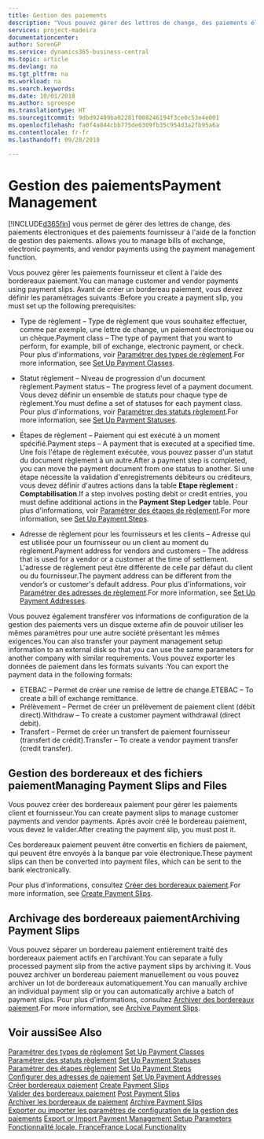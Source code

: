```yaml
---
title: Gestion des paiements
description: "Vous pouvez gérer des lettres de change, des paiements électroniques et des paiements fournisseur à l'aide de la fonction de gestion des paiements."
services: project-madeira
documentationcenter: 
author: SorenGP
ms.service: dynamics365-business-central
ms.topic: article
ms.devlang: na
ms.tgt_pltfrm: na
ms.workload: na
ms.search.keywords: 
ms.date: 10/01/2018
ms.author: sgroespe
ms.translationtype: HT
ms.sourcegitcommit: 9dbd92409ba02281f008246194f3ce0c53e4e001
ms.openlocfilehash: fa0f4a844cbb775de6309fb35c954d3a2fb95a6a
ms.contentlocale: fr-fr
ms.lasthandoff: 09/28/2018

---
```

# <a name="payment-management"></a><span data-ttu-id="200d2-103">Gestion des paiements</span><span class="sxs-lookup"><span data-stu-id="200d2-103">Payment Management</span></span>
[!INCLUDE[d365fin](../../includes/d365fin_md.md)] <span data-ttu-id="200d2-104">vous permet de gérer des lettres de change, des paiements électroniques et des paiements fournisseur à l'aide de la fonction de gestion des paiements.</span><span class="sxs-lookup"><span data-stu-id="200d2-104"> allows you to manage bills of exchange, electronic payments, and vendor payments using the payment management function.</span></span>  

<span data-ttu-id="200d2-105">Vous pouvez gérer les paiements fournisseur et client à l'aide des bordereaux paiement.</span><span class="sxs-lookup"><span data-stu-id="200d2-105">You can manage customer and vendor payments using payment slips.</span></span> <span data-ttu-id="200d2-106">Avant de créer un bordereau paiement, vous devez définir les paramétrages suivants :</span><span class="sxs-lookup"><span data-stu-id="200d2-106">Before you create a payment slip, you must set up the following prerequisites:</span></span>  

- <span data-ttu-id="200d2-107">Type de règlement – Type de règlement que vous souhaitez effectuer, comme par exemple, une lettre de change, un paiement électronique ou un chèque.</span><span class="sxs-lookup"><span data-stu-id="200d2-107">Payment class – The type of payment that you want to perform, for example, bill of exchange, electronic payment, or check.</span></span> <span data-ttu-id="200d2-108">Pour plus d'informations, voir [Paramétrer des types de règlement](how-to-set-up-payment-classes.md).</span><span class="sxs-lookup"><span data-stu-id="200d2-108">For more information, see [Set Up Payment Classes](how-to-set-up-payment-classes.md).</span></span>  

- <span data-ttu-id="200d2-109">Statut règlement – Niveau de progression d'un document règlement.</span><span class="sxs-lookup"><span data-stu-id="200d2-109">Payment status – The progress level of a payment document.</span></span> <span data-ttu-id="200d2-110">Vous devez définir un ensemble de statuts pour chaque type de règlement.</span><span class="sxs-lookup"><span data-stu-id="200d2-110">You must define a set of statuses for each payment class.</span></span> <span data-ttu-id="200d2-111">Pour plus d'informations, voir [Paramétrer des statuts règlement](how-to-set-up-payment-statuses.md).</span><span class="sxs-lookup"><span data-stu-id="200d2-111">For more information, see [Set Up Payment Statuses](how-to-set-up-payment-statuses.md).</span></span>  

- <span data-ttu-id="200d2-112">Étapes de règlement – Paiement qui est exécuté à un moment spécifié.</span><span class="sxs-lookup"><span data-stu-id="200d2-112">Payment steps – A payment that is executed at a specified time.</span></span> <span data-ttu-id="200d2-113">Une fois l'étape de règlement exécutée, vous pouvez passer d'un statut du document règlement à un autre.</span><span class="sxs-lookup"><span data-stu-id="200d2-113">After a payment step is completed, you can move the payment document from one status to another.</span></span> <span data-ttu-id="200d2-114">Si une étape nécessite la validation d'enregistrements débiteurs ou créditeurs, vous devez définir d'autres actions dans la table **Etape règlement : Comptabilisation**.</span><span class="sxs-lookup"><span data-stu-id="200d2-114">If a step involves posting debit or credit entries, you must define additional actions in the **Payment Step Ledger** table.</span></span> <span data-ttu-id="200d2-115">Pour plus d'informations, voir [Paramétrer des étapes de règlement](how-to-set-up-payment-steps.md).</span><span class="sxs-lookup"><span data-stu-id="200d2-115">For more information, see [Set Up Payment Steps](how-to-set-up-payment-steps.md).</span></span>  

- <span data-ttu-id="200d2-116">Adresse de règlement pour les fournisseurs et les clients – Adresse qui est utilisée pour un fournisseur ou un client au moment du règlement.</span><span class="sxs-lookup"><span data-stu-id="200d2-116">Payment address for vendors and customers – The address that is used for a vendor or a customer at the time of settlement.</span></span> <span data-ttu-id="200d2-117">L'adresse de règlement peut être différente de celle par défaut du client ou du fournisseur.</span><span class="sxs-lookup"><span data-stu-id="200d2-117">The payment address can be different from the vendor’s or customer's default address.</span></span> <span data-ttu-id="200d2-118">Pour plus d'informations, voir [Paramétrer des adresses de règlement](how-to-set-up-payment-addresses.md).</span><span class="sxs-lookup"><span data-stu-id="200d2-118">For more information, see [Set Up Payment Addresses](how-to-set-up-payment-addresses.md).</span></span>  

<span data-ttu-id="200d2-119">Vous pouvez également transférer vos informations de configuration de la gestion des paiements vers un disque externe afin de pouvoir utiliser les mêmes paramètres pour une autre société présentant les mêmes exigences.</span><span class="sxs-lookup"><span data-stu-id="200d2-119">You can also transfer your payment management setup information to an external disk so that you can use the same parameters for another company with similar requirements.</span></span> <span data-ttu-id="200d2-120">Vous pouvez exporter les données de paiement dans les formats suivants :</span><span class="sxs-lookup"><span data-stu-id="200d2-120">You can export the payment data in the following formats:</span></span>  

- <span data-ttu-id="200d2-121">ETEBAC – Permet de créer une remise de lettre de change.</span><span class="sxs-lookup"><span data-stu-id="200d2-121">ETEBAC – To create a bill of exchange remittance.</span></span>  
- <span data-ttu-id="200d2-122">Prélèvement – Permet de créer un prélèvement de paiement client (débit direct).</span><span class="sxs-lookup"><span data-stu-id="200d2-122">Withdraw – To create a customer payment withdrawal (direct debit).</span></span>  
- <span data-ttu-id="200d2-123">Transfert – Permet de créer un transfert de paiement fournisseur (transfert de crédit).</span><span class="sxs-lookup"><span data-stu-id="200d2-123">Transfer – To create a vendor payment transfer (credit transfer).</span></span>  

## <a name="managing-payment-slips-and-files"></a><span data-ttu-id="200d2-124">Gestion des bordereaux et des fichiers paiement</span><span class="sxs-lookup"><span data-stu-id="200d2-124">Managing Payment Slips and Files</span></span>  
<span data-ttu-id="200d2-125">Vous pouvez créer des bordereaux paiement pour gérer les paiements client et fournisseur.</span><span class="sxs-lookup"><span data-stu-id="200d2-125">You can create payment slips to manage customer payments and vendor payments.</span></span> <span data-ttu-id="200d2-126">Après avoir créé le bordereau paiement, vous devez le valider.</span><span class="sxs-lookup"><span data-stu-id="200d2-126">After creating the payment slip, you must post it.</span></span>  

<span data-ttu-id="200d2-127">Ces bordereaux paiement peuvent être convertis en fichiers de paiement, qui peuvent être envoyés à la banque par voie électronique.</span><span class="sxs-lookup"><span data-stu-id="200d2-127">These payment slips can then be converted into payment files, which can be sent to the bank electronically.</span></span>  

<span data-ttu-id="200d2-128">Pour plus d'informations, consultez [Créer des bordereaux paiement](how-to-create-payment-slips.md).</span><span class="sxs-lookup"><span data-stu-id="200d2-128">For more information, see [Create Payment Slips](how-to-create-payment-slips.md).</span></span>  

## <a name="archiving-payment-slips"></a><span data-ttu-id="200d2-129">Archivage des bordereaux paiement</span><span class="sxs-lookup"><span data-stu-id="200d2-129">Archiving Payment Slips</span></span>  
<span data-ttu-id="200d2-130">Vous pouvez séparer un bordereau paiement entièrement traité des bordereaux paiement actifs en l'archivant.</span><span class="sxs-lookup"><span data-stu-id="200d2-130">You can separate a fully processed payment slip from the active payment slips by archiving it.</span></span> <span data-ttu-id="200d2-131">Vous pouvez archiver un bordereau paiement manuellement ou vous pouvez archiver un lot de bordereaux automatiquement.</span><span class="sxs-lookup"><span data-stu-id="200d2-131">You can manually archive an individual payment slip or you can automatically archive a batch of payment slips.</span></span> <span data-ttu-id="200d2-132">Pour plus d'informations, consultez [Archiver des bordereaux paiement](how-to-archive-payment-slips.md).</span><span class="sxs-lookup"><span data-stu-id="200d2-132">For more information, see [Archive Payment Slips](how-to-archive-payment-slips.md).</span></span>  

## <a name="see-also"></a><span data-ttu-id="200d2-133">Voir aussi</span><span class="sxs-lookup"><span data-stu-id="200d2-133">See Also</span></span>  
 <span data-ttu-id="200d2-134">[Paramétrer des types de règlement](how-to-set-up-payment-classes.md) </span><span class="sxs-lookup"><span data-stu-id="200d2-134">[Set Up Payment Classes](how-to-set-up-payment-classes.md) </span></span>  
 <span data-ttu-id="200d2-135">[Paramétrer des statuts règlement](how-to-set-up-payment-statuses.md) </span><span class="sxs-lookup"><span data-stu-id="200d2-135">[Set Up Payment Statuses](how-to-set-up-payment-statuses.md) </span></span>  
 <span data-ttu-id="200d2-136">[Paramétrer des étapes règlement](how-to-set-up-payment-steps.md) </span><span class="sxs-lookup"><span data-stu-id="200d2-136">[Set Up Payment Steps](how-to-set-up-payment-steps.md) </span></span>  
 <span data-ttu-id="200d2-137">[Configurer des adresses de paiement](how-to-set-up-payment-addresses.md) </span><span class="sxs-lookup"><span data-stu-id="200d2-137">[Set Up Payment Addresses](how-to-set-up-payment-addresses.md) </span></span>  
 <span data-ttu-id="200d2-138">[Créer bordereaux paiement](how-to-create-payment-slips.md) </span><span class="sxs-lookup"><span data-stu-id="200d2-138">[Create Payment Slips](how-to-create-payment-slips.md) </span></span>  
 <span data-ttu-id="200d2-139">[Valider des bordereaux paiement](how-to-post-payment-slips.md) </span><span class="sxs-lookup"><span data-stu-id="200d2-139">[Post Payment Slips](how-to-post-payment-slips.md) </span></span>  
 <span data-ttu-id="200d2-140">[Archiver les bordereaux de paiement](how-to-archive-payment-slips.md) </span><span class="sxs-lookup"><span data-stu-id="200d2-140">[Archive Payment Slips](how-to-archive-payment-slips.md) </span></span>  
 <span data-ttu-id="200d2-141">[Exporter ou importer les paramètres de configuration de la gestion des paiements](how-to-export-or-import-payment-management-setup-parameters.md) </span><span class="sxs-lookup"><span data-stu-id="200d2-141">[Export or Import Payment Management Setup Parameters](how-to-export-or-import-payment-management-setup-parameters.md) </span></span>  
 [<span data-ttu-id="200d2-142">Fonctionnalité locale, France</span><span class="sxs-lookup"><span data-stu-id="200d2-142">France Local Functionality</span></span>](france-local-functionality.md)

